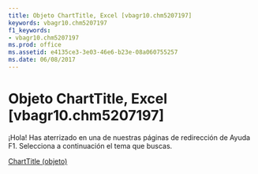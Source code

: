 ```yaml
---
title: Objeto ChartTitle, Excel [vbagr10.chm5207197]
keywords: vbagr10.chm5207197
f1_keywords:
- vbagr10.chm5207197
ms.prod: office
ms.assetid: e4135ce3-3e03-46e6-b23e-08a060755257
ms.date: 06/08/2017
---
```





# Objeto ChartTitle, Excel [vbagr10.chm5207197]

¡Hola! Has aterrizado en una de nuestras páginas de redirección de Ayuda F1. Selecciona a continuación el tema que buscas.


 [ChartTitle (objeto)](http://msdn.microsoft.com/library/charttitle-object%28Office.15%29.aspx)


